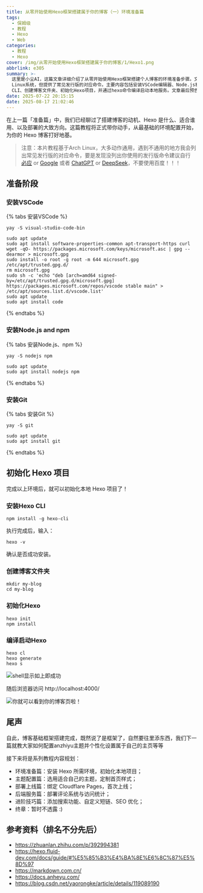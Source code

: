 ```yaml
---
title: 从零开始使用Hexo框架搭建属于你的博客（一）环境准备篇
tags:
  - 保姆级
  - 教程
  - Hexo
  - Web
categories:
  - 教程
  - Hexo
cover: /img/从零开始使用Hexo框架搭建属于你的博客/1/Hexo1.png
abbrlink: e305
summary: >-
  这里是小尘AI，这篇文章详细介绍了从零开始使用Hexo框架搭建个人博客的环境准备步骤。文章基于Arch
  Linux系统，但提供了常见发行版的对应命令。主要内容包括安装VSCode编辑器、Node.js和npm运行环境、Git版本控制工具，以及初始化Hexo项目的完整流程。教程详细展示了如何安装Hexo
  CLI、创建博客文件夹、初始化Hexo项目，并通过hexo命令编译启动本地服务。文章最后预告了后续系列教程的内容规划，包括主题配置、部署上线、后端服务等进阶内容，为读者提供了完整的Hexo博客搭建路线图。
date: 2025-07-22 20:15:15
date: 2025-08-17 21:02:46
---
```


在上一篇「准备篇」中，我们已经聊过了搭建博客的动机、Hexo 是什么、适合谁用、以及部署的大致方向。这篇教程将正式带你动手，从最基础的环境配置开始，为你的 Hexo 博客打好地基。

> 注意：本片教程基于Arch Linux，大多动作通用，遇到不通用的地方我会列出常见发行版的对应命令，要是发现没列出你使用的发行版命令建议自行 [必应](https://www.bing.com/) or [Google](https://www.google.com/) 或者 [ChatGPT](https://chatgpt.com/) or [DeepSeek](https://deepseek.com/)，不要使用百度！！！

## 准备阶段

### 安装VSCode

{% tabs 安装VSCode %}

<!-- tab Arch -->

```shell
yay -S visual-studio-code-bin
```

<!-- endtab -->

<!-- tab Ubuntu/Debian -->

```shell
sudo apt update
sudo apt install software-properties-common apt-transport-https curl
wget -qO- https://packages.microsoft.com/keys/microsoft.asc | gpg --dearmor > microsoft.gpg
sudo install -o root -g root -m 644 microsoft.gpg /etc/apt/trusted.gpg.d/
rm microsoft.gpg
sudo sh -c 'echo "deb [arch=amd64 signed-by=/etc/apt/trusted.gpg.d/microsoft.gpg] https://packages.microsoft.com/repos/vscode stable main" > /etc/apt/sources.list.d/vscode.list'
sudo apt update
sudo apt install code
```

<!-- endtab -->

{% endtabs %}

### 安装Node.js and npm

{% tabs 安装Node.js、npm %}

<!-- tab Arch -->

```shell
yay -S nodejs npm
```

<!-- endtab -->

<!-- tab Ubuntu/Debian -->

```shell
sudo apt update
sudo apt install nodejs npm
```

<!-- endtab -->

{% endtabs %}

### 安装Git

{% tabs 安装Git %}

<!-- tab Arch -->

```shell
yay -S git
```

<!-- endtab -->

<!-- tab Ubuntu/Debian -->

```shell
sudo apt update
sudo apt install git
```

<!-- endtab -->

{% endtabs %}

## 初始化 Hexo 项目

完成以上环境后，就可以初始化本地 Hexo 项目了！

### 安装Hexo CLI

```shell
npm install -g hexo-cli
```

执行完成后，输入：
```shell
hexo -v
```
确认是否成功安装。

### 创建博客文件夹
```shell
mkdir my-blog
cd my-blog
```

### 初始化Hexo
```shell
hexo init
npm install
```

### 编译启动Hexo
```shell
hexo cl
hexo generate
hexo s
```

![shell显示如上即成功](/img/从零开始使用Hexo框架搭建属于你的博客/1/jietu/localhost4000.png)

随后浏览器访问 http://localhost:4000/

![你就可以看到你的博客页啦！](/img/从零开始使用Hexo框架搭建属于你的博客/1/jietu/localhost4000web.png)

## 尾声

自此，博客基础框架搭建完成，既然说了是框架了，自然要往里添东西，我们下一篇就教大家如何配置anzhiyu主题并个性化设置属于自己的主页等等

接下来将是系列教程内容规划：

- 环境准备篇：安装 Hexo 所需环境，初始化本地项目；
- 主题配置篇：选用适合自己的主题，定制首页样式；
- 部署上线篇：绑定 Cloudflare Pages，首次上线；
- 后端服务篇：部署评论系统与访问统计；
- 进阶技巧篇：添加搜索功能、自定义短链、SEO 优化；
- 终章：暂时不透露 :)










## 参考资料（排名不分先后）
- https://zhuanlan.zhihu.com/p/392994381
- https://hexo.fluid-dev.com/docs/guide/#%E5%85%B3%E4%BA%8E%E6%8C%87%E5%8D%97
- https://markdown.com.cn/
- https://docs.anheyu.com/
- https://blog.csdn.net/yaorongke/article/details/119089190